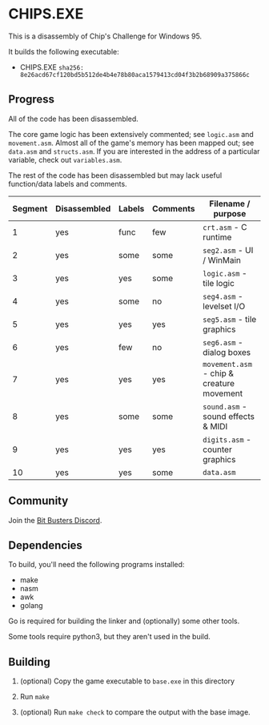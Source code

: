 CHIPS.EXE
====
This is a disassembly of Chip's Challenge for Windows 95.

It builds the following executable:

* CHIPS.EXE `sha256: 8e26acd67cf120bd5b512de4b4e78b80aca1579413cd04f3b2b68909a375866c`


Progress
----
All of the code has been disassembled.

The core game logic has been extensively commented; see `logic.asm` and `movement.asm`.
Almost all of the game's memory has been mapped out; see `data.asm` and `structs.asm`.
If you are interested in the address of a particular variable, check out `variables.asm`.

The rest of the code has been disassembled but may lack useful function/data labels and comments.

| Segment | Disassembled | Labels | Comments | Filename / purpose |
| --- | --- | --- | --- | --- |
| 1 | yes | func | few  | `crt.asm` - C runtime |
| 2 | yes | some | some | `seg2.asm` - UI / WinMain |
| 3 | yes | yes  | some | `logic.asm` - tile logic |
| 4 | yes | some | no   | `seg4.asm` - levelset I/O |
| 5 | yes | yes  | yes  | `seg5.asm` - tile graphics |
| 6 | yes | few  | no   | `seg6.asm` - dialog boxes |
| 7 | yes | yes  | yes  | `movement.asm` - chip & creature movement |
| 8 | yes | some | some | `sound.asm` - sound effects & MIDI |
| 9 | yes | yes  | yes  | `digits.asm` - counter graphics |
| 10 | yes | yes | some | `data.asm` |

Community
----
Join the [Bit Busters Discord][bbc].

[bbc]: https://discord.gg/Xd4dUY9

Dependencies
----
To build, you'll need the following programs installed:

* make
* nasm
* awk
* golang

Go is required for building the linker and (optionally) some other tools.

Some tools require python3, but they aren't used in the build.

Building
----

1. (optional) Copy the game executable to `base.exe` in this directory

2. Run `make`

3. (optional) Run `make check` to compare the output with the base image.
